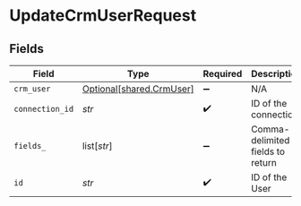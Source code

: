 # UpdateCrmUserRequest


## Fields

| Field                                                      | Type                                                       | Required                                                   | Description                                                |
| ---------------------------------------------------------- | ---------------------------------------------------------- | ---------------------------------------------------------- | ---------------------------------------------------------- |
| `crm_user`                                                 | [Optional[shared.CrmUser]](../../models/shared/crmuser.md) | :heavy_minus_sign:                                         | N/A                                                        |
| `connection_id`                                            | *str*                                                      | :heavy_check_mark:                                         | ID of the connection                                       |
| `fields_`                                                  | list[*str*]                                                | :heavy_minus_sign:                                         | Comma-delimited fields to return                           |
| `id`                                                       | *str*                                                      | :heavy_check_mark:                                         | ID of the User                                             |